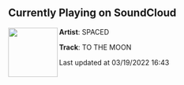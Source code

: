 ## Currently Playing on SoundCloud

[<img align="left" width="100" src="https://i1.sndcdn.com/artworks-qMCymYusoMVvHuyg-hnHbzA-t500x500.jpg">](https://soundcloud.com/spaceddd/to-the-moon)

**Artist**: SPACED 

**Track**: TO THE MOON

Last updated at 03/19/2022 16:43
